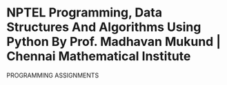 # NPTEL Programming, Data Structures And Algorithms Using Python By Prof. Madhavan Mukund   |   Chennai Mathematical Institute
 PROGRAMMING ASSIGNMENTS

